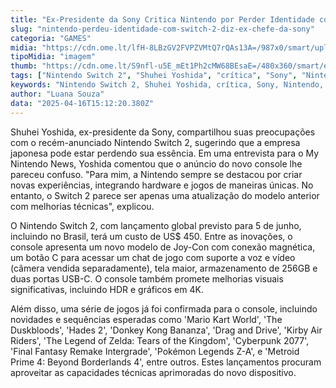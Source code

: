 ```yaml
---
title: "Ex-Presidente da Sony Critica Nintendo por Perder Identidade com Novo Switch 2"
slug: "nintendo-perdeu-identidade-com-switch-2-diz-ex-chefe-da-sony"
categoria: "GAMES"
midia: "https://cdn.ome.lt/lfH-8LBzGV2FVPZVMtQ7rQAs13A=/987x0/smart/uploads/conteudo/fotos/OMELETE_CAPA_-_2025-04-16T113620.730.png"
tipoMidia: "imagem"
thumb: "https://cdn.ome.lt/S9nfl-u5E_mEt1Ph2cMW68BEsaE=/480x360/smart/extras/conteudos/omelete_THUMB_-_2025-04-16T113604.912.png"
tags: ["Nintendo Switch 2", "Shuhei Yoshida", "crítica", "Sony", "Nintendo", "lançamentos de jogos", "console"]
keywords: "Nintendo Switch 2, Shuhei Yoshida, crítica, Sony, Nintendo, lançamentos de jogos, console"
author: "Luana Souza"
data: "2025-04-16T15:12:20.380Z"
---
```


Shuhei Yoshida, ex-presidente da Sony, compartilhou suas preocupações com o recém-anunciado Nintendo Switch 2, sugerindo que a empresa japonesa pode estar perdendo sua essência. Em uma entrevista para o My Nintendo News, Yoshida comentou que o anúncio do novo console lhe pareceu confuso. "Para mim, a Nintendo sempre se destacou por criar novas experiências, integrando hardware e jogos de maneiras únicas. No entanto, o Switch 2 parece ser apenas uma atualização do modelo anterior com melhorias técnicas", explicou.

O Nintendo Switch 2, com lançamento global previsto para 5 de junho, incluindo no Brasil, terá um custo de US$ 450. Entre as inovações, o console apresenta um novo modelo de Joy-Con com conexão magnética, um botão C para acessar um chat de jogo com suporte a voz e vídeo (câmera vendida separadamente), tela maior, armazenamento de 256GB e duas portas USB-C. O console também promete melhorias visuais significativas, incluindo HDR e gráficos em 4K.

Além disso, uma série de jogos já foi confirmada para o console, incluindo novidades e sequências esperadas como 'Mario Kart World', 'The Duskbloods', 'Hades 2', 'Donkey Kong Bananza', 'Drag and Drive', 'Kirby Air Riders', 'The Legend of Zelda: Tears of the Kingdom', 'Cyberpunk 2077', 'Final Fantasy Remake Intergrade', 'Pokémon Legends Z-A', e 'Metroid Prime 4: Beyond Borderlands 4', entre outros. Estes lançamentos procuram aproveitar as capacidades técnicas aprimoradas do novo dispositivo.